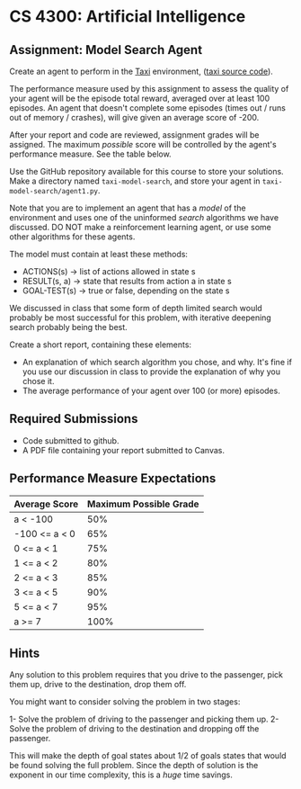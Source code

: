 CS 4300: Artificial Intelligence
===============================================

Assignment: Model Search Agent
------------------------------------------------------


Create an agent to perform in the
[Taxi](https://gymnasium.farama.org/environments/toy_text/taxi/) environment,
([taxi source code](https://github.com/Farama-Foundation/Gymnasium/blob/main/gymnasium/envs/toy_text/taxi.py)).

The performance measure used by this assignment to assess the quality of your agent
will be the episode total reward, averaged over at least 100 episodes. 
An agent that doesn't complete some episodes (times out / runs out of memory / crashes),
will give given an average score of -200.

After your report and code are reviewed, assignment grades will be assigned.
The maximum *possible* score will be controlled by the agent's performance measure.
See the table below.

Use the GitHub repository available for this course to store your
solutions.  Make a directory named `taxi-model-search`, and store
your agent in `taxi-model-search/agent1.py`.

Note that you are to implement an agent that has a *model* of the
environment and uses one of the uninformed *search* algorithms we have discussed.
DO NOT make a reinforcement learning agent, or use some other algorithms for these agents.

The model must contain at least these methods:

* ACTIONS(s) -> list of actions allowed in state s
* RESULT(s, a) -> state that results from action a in state s
* GOAL-TEST(s) -> true or false, depending on the state s

We discussed in class that some form of depth limited search would probably be
most successful for this problem, with iterative deepening search probably
being the best.

Create a short report, containing these elements:

- An explanation of which search algorithm you chose, and why. It's fine if you use our discussion in class
  to provide the explanation of why you chose it.
- The average performance of your agent over 100 (or more) episodes.


Required Submissions
------------------------

- Code submitted to github.
- A PDF file containing your report submitted to Canvas.

Performance Measure Expectations
--------------------------------

Average Score | Maximum Possible Grade
--------------|-----------------------
a < -100      | 50%
-100 <= a < 0 | 65%
0 <= a < 1    | 75%
1 <= a < 2    | 80%
2 <= a < 3    | 85%
3 <= a < 5    | 90%
5 <= a < 7    | 95%
a >= 7        | 100%


Hints
------

Any solution to this problem requires that you drive to the
passenger, pick them up, drive to the destination, drop them
off.

You might want to consider solving the problem in two stages:

1- Solve the problem of driving to the passenger and picking them up.
2- Solve the problem of driving to the destination and dropping off the passenger.

This will make the depth of goal states about 1/2 of goals states that
would be found solving the full problem. Since the depth of solution 
is the exponent in our time complexity, this is a *huge* time savings.
